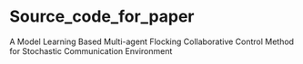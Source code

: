 # Source_code_for_paper
A Model Learning Based Multi-agent Flocking Collaborative Control Method for Stochastic Communication Environment
